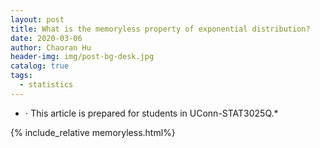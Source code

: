 ```yaml
---
layout: post
title: What is the memoryless property of exponential distribution?
date: 2020-03-06
author: Chaoran Hu
header-img: img/post-bg-desk.jpg
catalog: true
tags:
  - statistics
---
```


* $\cdot$ This article is prepared for students in UConn-STAT3025Q.*


{% include_relative memoryless.html%}
